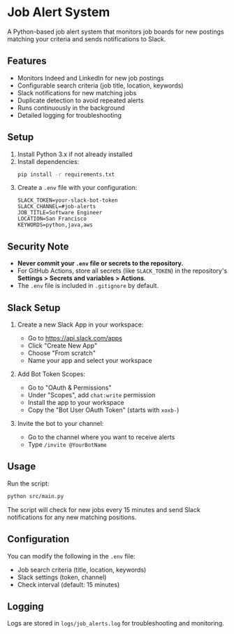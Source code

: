 # Job Alert System

A Python-based job alert system that monitors job boards for new postings matching your criteria and sends notifications to Slack.

## Features

- Monitors Indeed and LinkedIn for new job postings
- Configurable search criteria (job title, location, keywords)
- Slack notifications for new matching jobs
- Duplicate detection to avoid repeated alerts
- Runs continuously in the background
- Detailed logging for troubleshooting

## Setup

1. Install Python 3.x if not already installed
2. Install dependencies:
   ```bash
   pip install -r requirements.txt
   ```
3. Create a `.env` file with your configuration:
   ```
   SLACK_TOKEN=your-slack-bot-token
   SLACK_CHANNEL=#job-alerts
   JOB_TITLE=Software Engineer
   LOCATION=San Francisco
   KEYWORDS=python,java,aws
   ```

## Security Note

- **Never commit your `.env` file or secrets to the repository.**
- For GitHub Actions, store all secrets (like `SLACK_TOKEN`) in the repository's **Settings > Secrets and variables > Actions**.
- The `.env` file is included in `.gitignore` by default.

## Slack Setup

1. Create a new Slack App in your workspace:
   - Go to https://api.slack.com/apps
   - Click "Create New App"
   - Choose "From scratch"
   - Name your app and select your workspace

2. Add Bot Token Scopes:
   - Go to "OAuth & Permissions"
   - Under "Scopes", add `chat:write` permission
   - Install the app to your workspace
   - Copy the "Bot User OAuth Token" (starts with `xoxb-`)

3. Invite the bot to your channel:
   - Go to the channel where you want to receive alerts
   - Type `/invite @YourBotName`

## Usage

Run the script:
```bash
python src/main.py
```

The script will check for new jobs every 15 minutes and send Slack notifications for any new matching positions.

## Configuration

You can modify the following in the `.env` file:
- Job search criteria (title, location, keywords)
- Slack settings (token, channel)
- Check interval (default: 15 minutes)

## Logging

Logs are stored in `logs/job_alerts.log` for troubleshooting and monitoring. 